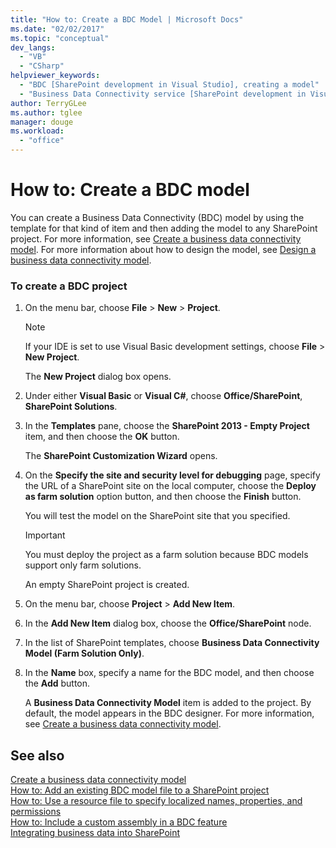 ```yaml
---
title: "How to: Create a BDC Model | Microsoft Docs"
ms.date: "02/02/2017"
ms.topic: "conceptual"
dev_langs: 
  - "VB"
  - "CSharp"
helpviewer_keywords: 
  - "BDC [SharePoint development in Visual Studio], creating a model"
  - "Business Data Connectivity service [SharePoint development in Visual Studio], creating a model"
author: TerryGLee
ms.author: tglee
manager: douge
ms.workload: 
  - "office"
---
```

# How to: Create a BDC model
  You can create a Business Data Connectivity (BDC) model by using the template for that kind of item and then adding the model to any SharePoint project. For more information, see [Create a business data connectivity model](../sharepoint/creating-a-business-data-connectivity-model.md). For more information about how to design the model, see [Design a business data connectivity model](../sharepoint/designing-a-business-data-connectivity-model.md).  
  
### To create a BDC project  
  
1.  On the menu bar, choose **File** > **New** > **Project**.  
  
    > [!NOTE]  
    >  If your IDE is set to use Visual Basic development settings, choose **File** > **New Project**.  
  
     The **New Project** dialog box opens.  
  
2.  Under either **Visual Basic** or **Visual C#**, choose **Office/SharePoint**, **SharePoint Solutions**.  
  
3.  In the **Templates** pane, choose the **SharePoint 2013 - Empty Project** item, and then choose the **OK** button.  
  
     The **SharePoint Customization Wizard** opens.  
  
4.  On the **Specify the site and security level for debugging** page, specify the URL of a SharePoint site on the local computer, choose the **Deploy as farm solution** option button, and then choose the **Finish** button.  
  
     You will test the model on the SharePoint site that you specified.  
  
    > [!IMPORTANT]  
    >  You must deploy the project as a farm solution because BDC models support only farm solutions.  
  
     An empty SharePoint project is created.  
  
5.  On the menu bar, choose **Project** > **Add New Item**.  
  
6.  In the **Add New Item** dialog box, choose the **Office/SharePoint** node.  
  
7.  In the list of SharePoint templates, choose **Business Data Connectivity Model (Farm Solution Only)**.  
  
8.  In the **Name** box, specify a name for the BDC model, and then choose the **Add** button.  
  
     A **Business Data Connectivity Model** item is added to the project. By default, the model appears in the BDC designer. For more information, see [Create a business data connectivity model](../sharepoint/creating-a-business-data-connectivity-model.md).  
  
## See also
 [Create a business data connectivity model](../sharepoint/creating-a-business-data-connectivity-model.md)   
 [How to: Add an existing BDC model file to a SharePoint project](../sharepoint/how-to-add-an-existing-bdc-model-file-to-a-sharepoint-project.md)   
 [How to: Use a resource file to specify localized names, properties, and permissions](../sharepoint/how-to-use-a-resource-file-to-specify-localized-names-properties-and-permissions.md)   
 [How to: Include a custom assembly in a BDC feature](../sharepoint/how-to-include-a-custom-assembly-in-a-bdc-feature.md)   
 [Integrating business data into SharePoint](../sharepoint/integrating-business-data-into-sharepoint.md)  
